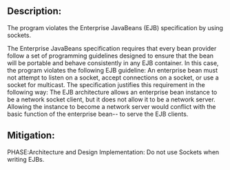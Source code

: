 ## Description:

The program violates the Enterprise JavaBeans (EJB) specification by using sockets.

The Enterprise JavaBeans specification requires that every bean provider follow a set of programming guidelines designed to ensure that the bean will be portable and behave consistently in any EJB container. In this case, the program violates the following EJB guideline: An enterprise bean must not attempt to listen on a socket, accept connections on a socket, or use a socket for multicast. The specification justifies this requirement in the following way: The EJB architecture allows an enterprise bean instance to be a network socket client, but it does not allow it to be a network server. Allowing the instance to become a network server would conflict with the basic function of the enterprise bean-- to serve the EJB clients.

## Mitigation:


PHASE:Architecture and Design Implementation:
Do not use Sockets when writing EJBs.

